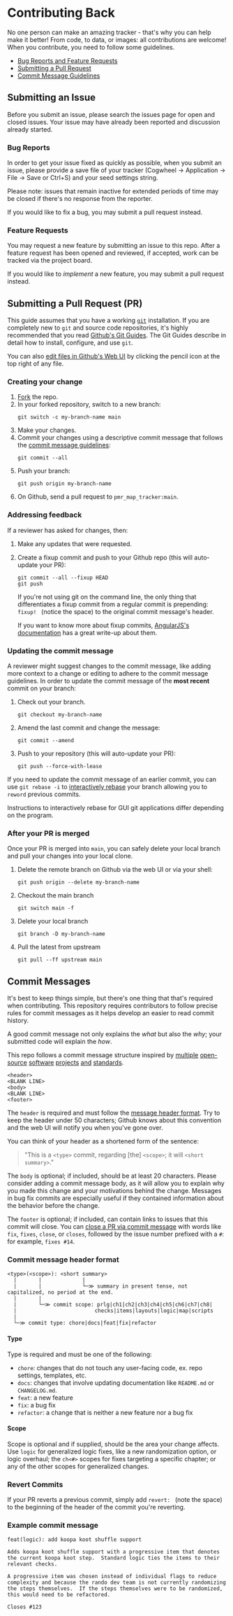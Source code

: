 # Contributing Back
No one person can make an amazing tracker - that's why you can help make it better!  From code, to data, or images: all contributions are welcome!  When you contribute, you need to follow some guidelines.

- [Bug Reports and Feature Requests](#issue)
- [Submitting a Pull Request](#pr)
- [Commit Message Guidelines](#commits)

## <a name="issue"></a> Submitting an Issue
Before you submit an issue, please search the issues page for open and closed issues.  Your issue may have already been reported and discussion already started.

### Bug Reports
In order to get your issue fixed as quickly as possible, when you submit an issue, please provide a save file of your tracker (Cogwheel -> Application -> File -> Save or Ctrl+S) and your seed settings string.

Please note: issues that remain inactive for extended periods of time may be closed if there's no response from the reporter.

If you would like to fix a bug, you may submit a pull request instead.

### Feature Requests
You may request a new feature by submitting an issue to this repo.  After a feature request has been opened and reviewed, if accepted, work can be tracked via the project board.

If you would like to _implement_ a new feature, you may submit a pull request instead.

## <a name="pr"></a> Submitting a Pull Request (PR)
This guide assumes that you have a working [`git`](https://git-scm.com/) installation.  If you are completely new to `git` and source code repositories, it's highly recommended that you read [Github's Git Guides](https://github.com/git-guides).  The Git Guides describe in detail how to install, configure, and use `git`.

You can also [edit files in Github's Web UI](https://docs.github.com/en/repositories/working-with-files/managing-files/editing-files#editing-files-in-another-users-repository) by clicking the pencil icon at the top right of any file.

### Creating your change
1. [Fork](https://docs.github.com/en/github/getting-started-with-github/fork-a-repo) the repo.
2. In your forked repository, switch to a new branch:
    ```
    git switch -c my-branch-name main
    ```
3. Make your changes.
4. Commit your changes using a descriptive commit message that follows the [commit message guidelines](#commits):
    ```
    git commit --all
    ```
5. Push your branch:
    ```
    git push origin my-branch-name
    ```
6. On Github, send a pull request to `pmr_map_tracker:main`.

### Addressing feedback
If a reviewer has asked for changes, then:
1. Make any updates that were requested.
2. Create a fixup commit and push to your Github repo (this will auto-update your PR):
    ```
    git commit --all --fixup HEAD
    git push
    ```
    If you're not using git on the command line, the only thing that differentiates a fixup commit from a regular commit is prepending: `fixup! ` (notice the space) to the original commit message's header.

    If you want to know more about fixup commits, [AngularJS's documentation](https://github.com/angular/angular/blob/2006f53b48449aa97236bf7955dea3f795092351/docs/FIXUP_COMMITS.md) has a great write-up about them.

### Updating the commit message
A reviewer might suggest changes to the commit message, like adding more context to a change or editing to adhere to the commit message guidelines.  In order to update the commit message of the **most recent** commit on your branch:
1. Check out your branch.
    ```
    git checkout my-branch-name
    ```
2. Amend the last commit and change the message:
    ```
    git commit --amend
    ```
3. Push to your repository (this will auto-update your PR):
    ```
    git push --force-with-lease
    ```

If you need to update the commit message of an earlier commit, you can use `git rebase -i` to [interactively rebase](https://git-scm.com/docs/git-rebase#_interactive_mode) your branch allowing you to `reword` previous commits.

Instructions to interactively rebase for GUI git applications differ depending on the program.

### After your PR is merged
Once your PR is merged into `main`, you can safely delete your local branch and pull your changes into your local clone.
1. Delete the remote branch on Github via the web UI or via your shell:
    ```
    git push origin --delete my-branch-name
    ```
2. Checkout the main branch
    ```
    git switch main -f
    ```
3. Delete your local branch
    ```
    git branch -D my-branch-name
    ```
4. Pull the latest from upstream
    ```
    git pull --ff upstream main
    ```

## <a name="commits"></a> Commit Messages
It's best to keep things simple, but there's one thing that that's required when contributing.  This repository requires contributors to follow precise rules for commit messages as it helps develop an easier to read commit history.

A good commit message not only explains the _what_ but also the _why_; your submitted code will explain the _how_.

This repo follows a commit message structure inspired by [multiple](https://github.com/kubernetes/community/blob/a4873c6e8c85204e390a953b6e0d61f4c08f37a6/contributors/guide/pull-requests.md#commit-message-guidelines) [open-source](https://go.dev/doc/contribute#commit_messages) [software](https://github.com/angular/angular/blob/2006f53b48449aa97236bf7955dea3f795092351/CONTRIBUTING.md#commit) [projects](https://www.electronjs.org/docs/latest/development/pull-requests#commit-message-guidelines) [and](https://cbea.ms/git-commit/) [standards](https://www.conventionalcommits.org/en/v1.0.0/).

```
<header>
<BLANK LINE>
<body>
<BLANK LINE>
<footer>
```

The `header` is required and must follow the [message header format](#header).  Try to keep the header under 50 characters; Github knows about this convention and the web UI will notify you when you've gone over.

You can think of your header as a shortened form of the sentence:
>"This is a `<type>` commit, regarding [the] `<scope>`; it will `<short summary>`."

The `body` is optional; if included, should be at least 20 characters.  Please consider adding a commit message body, as it will allow you to explain why you made this change and your motivations behind the change.  Messages in bug fix commits are especially useful if they contained information about the behavior before the change.

The `footer` is optional; if included, can contain links to issues that this commit will close.  You can [close a PR via commit message](https://docs.github.com/en/issues/tracking-your-work-with-issues/linking-a-pull-request-to-an-issue#linking-a-pull-request-to-an-issue-using-a-keyword) with words like `fix`, `fixes`, `close`, or `closes`, followed by the issue number prefixed with a `#`: for example, `fixes #14`.

### <a name="header"></a> Commit message header format
```
<type>(<scope>): <short summary>
  |       |             |
  |       |             └─≫ summary in present tense, not capitalized, no period at the end.
  |       |
  |       └─≫ commit scope: prlg|ch1|ch2|ch3|ch4|ch5|ch6|ch7|ch8|
  |                         checks|items|layouts|logic|map|scripts
  |
  └─≫ commit type: chore|docs|feat|fix|refactor
```

#### Type
Type is required and must be one of the following:
- `chore`: changes that do not touch any user-facing code, ex. repo settings, templates, etc.
- `docs`: changes that involve updating documentation like `README.md` or `CHANGELOG.md`.
- `feat`: a new feature
- `fix`: a bug fix
- `refactor`: a change that is neither a new feature nor a bug fix

#### Scope
Scope is optional and if supplied, should be the area your change affects. Use `logic` for generalized logic fixes, like a new randomization option, or logic overhaul; the `ch<#>` scopes for fixes targeting a specific chapter; or any of the other scopes for generalized changes.

### Revert Commits
If your PR reverts a previous commit, simply add `revert: ` (note the space) to the beginning of the header of the commit you're reverting.

### Example commit message
```
feat(logic): add koopa koot shuffle support

Adds koopa koot shuffle support with a progressive item that denotes
the current koopa koot step.  Standard logic ties the items to their
relevant checks.

A progressive item was chosen instead of individual flags to reduce
complexity and because the rando dev team is not currently randomizing
the steps themselves.  If the steps themselves were to be randomized,
this would need to be refactored.

Closes #123
```
